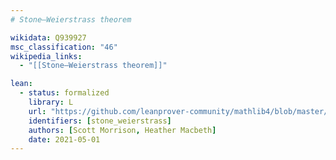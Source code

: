 ```yaml
---
# Stone–Weierstrass theorem

wikidata: Q939927
msc_classification: "46"
wikipedia_links:
  - "[[Stone–Weierstrass theorem]]"

lean:
  - status: formalized
    library: L
    url: "https://github.com/leanprover-community/mathlib4/blob/master/Mathlib/Topology/ContinuousFunction/StoneWeierstrass.lean"
    identifiers: [stone_weierstrass]
    authors: [Scott Morrison, Heather Macbeth]
    date: 2021-05-01
---
```

